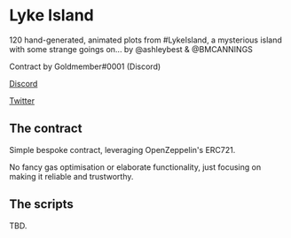 # Lyke Island

120 hand-generated, animated plots from #LykeIsland, a mysterious island with some strange goings on... by @ashleybest & @BMCANNINGS

Contract by Goldmember#0001 (Discord)

[Discord](discord.gg/lyke-island)

[Twitter](https://twitter.com/LykeIsland)

## The contract

Simple bespoke contract, leveraging OpenZeppelin's ERC721. 

No fancy gas optimisation or elaborate functionality, just focusing on making it reliable and trustworthy. 

## The scripts

TBD. 